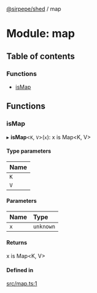 [@sirpepe/shed](../README.md) / map

# Module: map

## Table of contents

### Functions

- [isMap](map.md#ismap)

## Functions

### isMap

▸ **isMap**<`K`, `V`\>(`x`): x is Map<K, V\>

#### Type parameters

| Name |
| :------ |
| `K` |
| `V` |

#### Parameters

| Name | Type |
| :------ | :------ |
| `x` | `unknown` |

#### Returns

x is Map<K, V\>

#### Defined in

[src/map.ts:1](https://github.com/SirPepe/shed/blob/304ba9e/src/map.ts#L1)
